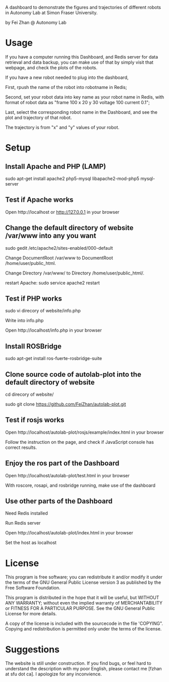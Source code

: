 A dashboard to demonstrate the figures and trajectories of different robots in Autonomy Lab at Simon Fraser University.

by Fei Zhan @ Autonomy Lab

Usage
==========================
If you have a computer running this Dashboard, and Redis server for data retrieval and data backup, you can make use of that by simply visit that webpage, and check the plots of the robots.

If you have a new robot needed to plug into the dashboard,

First, rpush the name of the robot into robotname in Redis;

Second, set your robot data into key name as your robot name in Redis, with format of robot data as "frame 100 x 20 y 30 voltage 100 current 0.1";

Last, select the corresponding robot name in the Dashboard, and see the plot and trajectory of that robot.

The trajectory is from "x" and "y" values of your robot.

Setup
==========================
Install Apache and PHP (LAMP)
--------------------------
sudo apt-get install apache2 php5-mysql libapache2-mod-php5 mysql-server

Test if Apache works
-------------------------
Open http://localhost or http://127.0.0.1 in your browser

Change the default directory of website /var/www into any you want
-------------------------
sudo gedit /etc/apache2/sites-enabled/000-default

Change DocumentRoot /var/www to DocumentRoot /home/user/public_html.

Change Directory /var/www/ to Directory /home/user/public_html/.

restart Apache: sudo service apache2 restart

Test if PHP works
-------------------------
sudo vi direcory of website/info.php

Write <?php phpinfo(); ?> into info.php

Open http://localhost/info.php in your browser

Install ROSBridge
-------------------------
sudo apt-get install ros-fuerte-rosbridge-suite

Clone source code of autolab-plot into the default directory of website
-------------------------
cd direcory of website/

sudo git clone https://github.com/FeiZhan/autolab-plot.git

Test if rosjs works
-------------------------
Open http://localhost/autolab-plot/rosjs/example/index.html in your browser

Follow the instruction on the page, and check if JavaScript console has correct results.

Enjoy the ros part of the Dashboard
------------------------
Open http://localhost/autolab-plot/test.html in your browser

With roscore, rosapi, and rosbridge running, make use of the dashboard

Use other parts of the Dashboard
-----------------------
Need Redis installed

Run Redis server

Open http://localhost/autolab-plot/index.html in your browser

Set the host as localhost

License
==========================
This program is free software; you can redistribute it and/or modify
it under the terms of the GNU General Public License version 3 as
published by the Free Software Foundation.
 
This program is distributed in the hope that it will be useful, but
WITHOUT ANY WARRANTY; without even the implied warranty of
MERCHANTABILITY or FITNESS FOR A PARTICULAR PURPOSE.  See the GNU
General Public License for more details.

A copy of the license is included with the sourcecode in the file
'COPYING". Copying and redistribution is permitted only under the
terms of the license.

Suggestions
=========================
The website is still under construction. If you find bugs, or feel hard to understand the description with my poor English, please contact me [fzhan at sfu dot ca]. I apologize for any inconvience.
